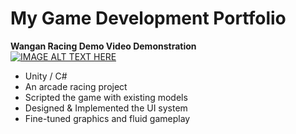 # My Game Development Portfolio

**Wangan Racing Demo Video Demonstration**\
[![IMAGE ALT TEXT HERE](https://img.youtube.com/vi/nqhbQj19tRQ/0.jpg)](https://www.youtube.com/watch?v=nqhbQj19tRQ)

-	Unity / C#
-	An arcade racing project
-	Scripted the game with existing models
-	Designed & Implemented the UI system
-	Fine-tuned graphics and fluid gameplay
